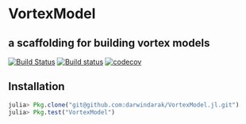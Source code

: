 # VortexModel

a scaffolding for building vortex models
----------------------------------------
[![Build Status](https://travis-ci.org/darwindarak/VortexModel.jl.svg?branch=master)](https://travis-ci.org/darwindarak/VortexModel.jl)
[![Build status](https://ci.appveyor.com/api/projects/status/7fdnt699n6l0g92q/branch/master?svg=true)](https://ci.appveyor.com/project/darwindarak/vortexmodel-jl/branch/master)
[![codecov](https://codecov.io/gh/darwindarak/VortexModel.jl/branch/master/graph/badge.svg)](https://codecov.io/gh/darwindarak/VortexModel.jl)

## Installation

```julia
julia> Pkg.clone("git@github.com:darwindarak/VortexModel.jl.git")
julia> Pkg.test("VortexModel")
```
